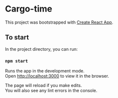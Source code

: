 # Cargo-time

This project was bootstrapped with [Create React App](https://github.com/facebook/create-react-app).

## To start

In the project directory, you can run:

### `npm start`

Runs the app in the development mode.\
Open [http://localhost:3000](http://localhost:3000) to view it in the browser.

The page will reload if you make edits.\
You will also see any lint errors in the console.

